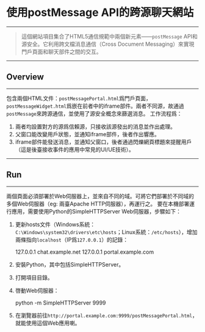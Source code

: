 # 使用postMessage API的跨源聊天網站
***
> 這個網站項目集合了HTML5通信規範中兩個新元素——`postMessage` API和源安全。它利用跨文檔消息通信（Cross Document Messaging）來實現門戶頁面和聊天部件之間的交互。
***
## Overview
***
包含兩個HTML文件：`postMessagePortal.html`爲門戶頁面，`postMessageWidget.html`爲嵌在前者中的iframe部件。兩者不同源，故通過`postMessage`來跨源通信，並使用了源安全概念來篩選消息。
工作流程爲：
1. 兩者均設置對方的源爲信賴源，只接收該源發出的消息並作出處理。
2. 父窗口能改變用戶狀態，並通知iframe部件，後者作出響應。
3. iframe部件能發送消息，並通知父窗口，後者通過閃爍網頁標題來提醒用戶（這是後臺接收事件的應用中常見的UI/UE技術）。
***
## Run
***
兩個頁面必須部署於Web伺服器上，並來自不同的域。可將它們部署於不同域的多個Web伺服器（eg: 兩臺Apache HTTP伺服器），再運行之。
要在本機部署運行應用，需要使用Python的SimpleHTTPServer Web伺服器，步驟如下：
1.  更新hosts文件（Windows系統：`C:\Windows\system32\drivers\etc\hosts`；Linux系統：`/etc/hosts`），增加兩條指向`localhost`（IP爲`127.0.0.1`）的記錄：

    127.0.0.1  chat.example.net
    127.0.0.1  portal.example.com
2.  安裝Python，其中包括SimpleHTTPServer。
3. 打開項目目錄。
4. 啓動Web伺服器：

    python -m SimpleHTTPServer 9999
5.  在瀏覽器前往`http://portal.example.com:9999/postMessagePortal.html`，就能使用這個Web應用喇。

